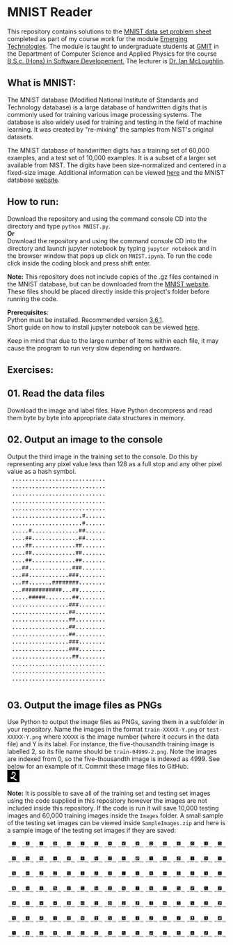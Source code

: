 # MNIST Reader
This repository contains solutions to the [MNIST data set problem sheet](https://emerging-technologies.github.io/problems/digits.html) completed as part of my course work for the module [Emerging Technologies](https://emerging-technologies.github.io/).
The module is taught to undergraduate students at [GMIT](http://www.gmit.ie/) in the Department of Computer Science and Applied Physics for the course [B.S.c. (Hons) in Software Developement.](https://www.gmit.ie/software-development/bachelor-science-honours-software-development) The lecturer is  [Dr. Ian McLoughlin](https://ianmcloughlin.github.io/).

## What is MNIST:
The MNIST database (Modified National Institute of Standards and Technology database) is a large database of handwritten digits that is commonly used for training various image processing systems. The database is also widely used for training and testing in the field of machine learning. It was created by "re-mixing" the samples from NIST's original datasets.  

The MNIST database of handwritten digits has a training set of 60,000 examples, and a test set of 10,000 examples. It is a subset of a larger set available from NIST. The digits have been size-normalized and centered in a fixed-size image. Additional information can be viewed [here](https://en.wikipedia.org/wiki/MNIST_database) and the MNIST database [website](http://yann.lecun.com/exdb/mnist/).

## How to run:
Download the repository and using the command console CD into the directory and type `python MNIST.py`.  
**Or**  
Download the repository and using the command console CD into the directory and launch jupyter notebook by typing `jupyter notebook` and in the browser window that pops up click on `MNIST.ipynb`. To run the code click inside the coding block and press shift enter.


**Note:** This repository does not include copies of the .gz files contained in the MNIST database, but can be downloaded from the [MNIST website](http://yann.lecun.com/exdb/mnist/). These files should be placed directly inside this project's folder before running the code.

**Prerequisites**:   
Python must be installed. Recommended version [3.6.1](https://www.python.org/downloads/release/python-361/).  
Short guide on how to install jupyter notebook can be viewed [here](http://jupyter.readthedocs.io/en/latest/install.html).

Keep in mind that due to the large number of items within each file, it may cause the program to run very slow depending on hardware.

## Exercises:
## 01. Read the data files
Download the image and label files. Have Python decompress and read them byte by byte into appropriate data structures in memory.
## 02. Output an image to the console
Output the third image in the training set to the console. Do this by representing any pixel value less than 128 as a full stop and any other pixel value as a hash symbol.  
![3rd train image](https://github.com/RicardsGraudins/MNIST-Reader/blob/master/Images/train-0002-4.PNG)
## 03. Output the image files as PNGs
Use Python to output the image files as PNGs, saving them in a subfolder in your repository. Name the images in the format `train-XXXXX-Y.png` or `test-XXXXX-Y.png` where `XXXXX` is the image number (where it occurs in the data file) and Y is its label. For instance, the five-thousandth training image is labelled 2, so its file name should be `train-04999-2.png`. Note the images are indexed from 0, so the five-thousandth image is indexed as 4999. See below for an example of it. Commit these image files to GitHub.  
![5-thousandth train image](https://github.com/RicardsGraudins/MNIST-Reader/blob/master/Images/train-4999-2.png)  

**Note:** It is possible to save all of the training set and testing set images using the code supplied in this repository however the images are not included inside this repository. If the code is run it will save 10,000 testing images and 60,000 training images inside the `Images` folder. A small sample of the testing set images can be viewed inside `SampleImages.zip` and here is a sample image of the testing set images if they are saved: ![test-set example](https://github.com/RicardsGraudins/MNIST-Reader/blob/master/Images/test-set-example.PNG)
